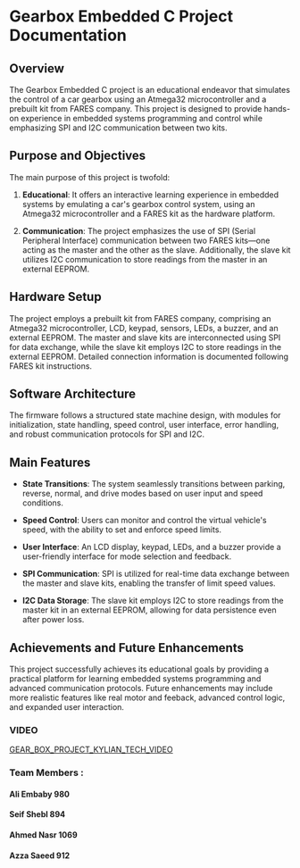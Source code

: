 # Gearbox Embedded C Project Documentation

## Overview

The Gearbox Embedded C project is an educational endeavor that simulates the control of a car gearbox using an Atmega32 microcontroller and a prebuilt kit from FARES company. This project is designed to provide hands-on experience in embedded systems programming and control while emphasizing SPI and I2C communication between two kits.

## Purpose and Objectives

The main purpose of this project is twofold:

1. **Educational**: It offers an interactive learning experience in embedded systems by emulating a car's gearbox control system, using an Atmega32 microcontroller and a FARES kit as the hardware platform.

2. **Communication**: The project emphasizes the use of SPI (Serial Peripheral Interface) communication between two FARES kits—one acting as the master and the other as the slave. Additionally, the slave kit utilizes I2C communication to store readings from the master in an external EEPROM.

## Hardware Setup

The project employs a prebuilt kit from FARES company, comprising an Atmega32 microcontroller, LCD, keypad, sensors, LEDs, a buzzer, and an external EEPROM. The master and slave kits are interconnected using SPI for data exchange, while the slave kit employs I2C to store readings in the external EEPROM. Detailed connection information is documented following FARES kit instructions.

## Software Architecture

The firmware follows a structured state machine design, with modules for initialization, state handling, speed control, user interface, error handling, and robust communication protocols for SPI and I2C.

## Main Features

- **State Transitions**: The system seamlessly transitions between parking, reverse, normal, and drive modes based on user input and speed conditions.

- **Speed Control**: Users can monitor and control the virtual vehicle's speed, with the ability to set and enforce speed limits.

- **User Interface**: An LCD display, keypad, LEDs, and a buzzer provide a user-friendly interface for mode selection and feedback.

- **SPI Communication**: SPI is utilized for real-time data exchange between the master and slave kits, enabling the transfer of limit speed values.

- **I2C Data Storage**: The slave kit employs I2C to store readings from the master kit in an external EEPROM, allowing for data persistence even after power loss.

## Achievements and Future Enhancements

This project successfully achieves its educational goals by providing a practical platform for learning embedded systems programming and advanced communication protocols. Future enhancements may include more realistic features like real motor and feeback, advanced control logic, and expanded user interaction.

### VIDEO
[GEAR_BOX_PROJECT_KYLIAN_TECH_VIDEO](https://drive.google.com/drive/folders/1RCm6VRdVJYAezsVQ2AgYu9lMLa8dWphe?usp=drive_link)


### Team Members :
#### Ali Embaby    980
#### Seif Shebl    894
#### Ahmed Nasr    1069
#### Azza Saeed    912
